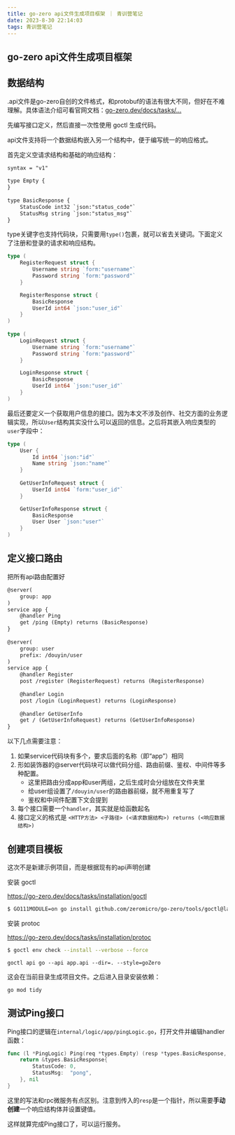 ```yaml
---
title: go-zero api文件生成项目框架 ｜ 青训营笔记
date: 2023-8-30 22:14:03
tags: 青训营笔记
---
```


## go-zero api文件生成项目框架

## 数据结构

.api文件是go-zero自创的文件格式，和protobuf的语法有很大不同，但好在不难理解。具体语法介绍可看官网文档：[go-zero.dev/docs/tasks/…](https://link.juejin.cn?target=https%3A%2F%2Fgo-zero.dev%2Fdocs%2Ftasks%2Fdsl%2Fapi)

先编写接口定义，然后直接一次性使用 goctl 生成代码。

api文件支持将一个数据结构嵌入另一个结构中，便于编写统一的响应格式。

首先定义空请求结构和基础的响应结构：

```txt
syntax = "v1"  
  
type Empty {  
}  
  
type BasicResponse {  
    StatusCode int32 `json:"status_code"`  
    StatusMsg string `json:"status_msg"`  
}
```

type关键字也支持代码块，只需要用`type()`包裹，就可以省去关键词。下面定义了注册和登录的请求和响应结构。

```go
type (  
    RegisterRequest struct {  
        Username string `form:"username"`  
        Password string `form:"password"`  
    }  

    RegisterResponse struct {  
        BasicResponse  
        UserId int64 `json:"user_id"`   
    }  
)  
  
type (  
    LoginRequest struct {  
        Username string `form:"username"`  
        Password string `form:"password"`  
    }  

    LoginResponse struct {  
        BasicResponse  
        UserId int64 `json:"user_id"`  
    }  
)
```

最后还要定义一个获取用户信息的接口。因为本文不涉及创作、社交方面的业务逻辑实现，所以`User`结构其实没什么可以返回的信息。之后将其嵌入响应类型的`user`字段中：

```go
type (  
    User {  
        Id int64 `json:"id"`  
        Name string `json:"name"`  
    }  
    
    GetUserInfoRequest struct {  
        UserId int64 `form:"user_id"`   
    }  

    GetUserInfoResponse struct {  
        BasicResponse  
        User User `json:"user"`  
    }  
)
```

## 定义接口路由

把所有api路由配置好

```txt
@server(  
    group: app  
)  
service app {  
    @handler Ping  
    get /ping (Empty) returns (BasicResponse)  
}  
  
@server(  
    group: user  
    prefix: /douyin/user  
)  
service app {  
    @handler Register  
    post /register (RegisterRequest) returns (RegisterResponse)  
  
    @handler Login  
    post /login (LoginRequest) returns (LoginResponse)  
  
    @handler GetUserInfo  
    get / (GetUserInfoRequest) returns (GetUserInfoResponse)  
}
```

以下几点需要注意：

1. 如果service代码块有多个，要求后面的名称（即“app”）相同
2. 形如装饰器的@server代码块可以做代码分组、路由前缀、鉴权、中间件等多种配置。
   - 这里把路由分成app和user两组，之后生成时会分组放在文件夹里
   - 给user组设置了`/douyin/user`的路由器前缀，就不用重复写了
   - 鉴权和中间件配置下文会提到
3. 每个接口需要一个`handler`，其实就是给函数起名
4. 接口定义的格式是 `<HTTP方法> <子路径> (<请求数据结构>) returns (<响应数据结构>) `

## 创建项目模板

这次不是新建示例项目，而是根据现有的api声明创建

安装 goctl

https://go-zero.dev/docs/tasks/installation/goctl

```bash
$ GO111MODULE=on go install github.com/zeromicro/go-zero/tools/goctl@latest
```

安装 protoc

https://go-zero.dev/docs/tasks/installation/protoc

```bash
$ goctl env check --install --verbose --force
```



```shell
goctl api go --api app.api --dir=. --style=goZero 
```

这会在当前目录生成项目文件。之后进入目录安装依赖：

```shell
go mod tidy
```

## 测试Ping接口

Ping接口的逻辑在`internal/logic/app/pingLogic.go`，打开文件并编辑handler函数：

```go
func (l *PingLogic) Ping(req *types.Empty) (resp *types.BasicResponse, err error) {  
    return &types.BasicResponse{
        StatusCode: 0,
        StatusMsg:  "pong",
    }, nil
}
```

这里的写法和rpc微服务有点区别。注意到传入的`resp`是一个指针，所以需要**手动创建**一个响应结构体并设置键值。

这样就算完成Ping接口了，可以运行服务。

